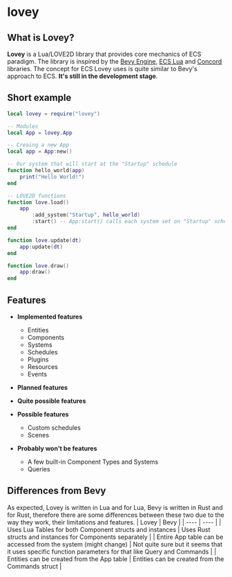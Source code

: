 # lovey

## What is Lovey?

**Lovey** is a Lua/LOVE2D library that provides core mechanics of ECS paradigm. The library is inspired by the [Bevy Engine](https://github.com/bevyengine/bevy), [ECS Lua](https://github.com/nidorx/ecs-lua) and [Concord](https://github.com/Keyslam-Group/Concord) libraries. The concept for ECS Lovey uses is quite similar to Bevy's approach to ECS. **It's still in the development stage**.

## Short example

```lua
local lovey = require("lovey")

-- Modules
local App = lovey.App

-- Creaing a new App
local app = App:new()

-- Our system that will start at the "Startup" schedule
function hello_world(app)
	print("Hello World!")
end

-- LOVE2D functions
function love.load()
	app
		:add_system("Startup", hello_world)
		:start() -- App:start() calls each system set on "Startup" schedule
end

function love.update(dt)
	app:update(dt)
end

function love.draw()
	app:draw()
end
```

## Features
- **Implemented features**
	- Entities
	- Components
	- Systems
	- Schedules
	- Plugins
	- Resources
	- Events

- **Planned features**

- **Quite possible features**

- **Possible features**
	- Custom schedules
	- Scenes

- **Probably won't be features**
	- A few built-in Component Types and Systems
	- Queries

## Differences from Bevy
As expected, Lovey is written in Lua and for Lua, Bevy is written in Rust and for Rust, therefore there are some differences between these two due to the way they work, their limitations and features.
| Lovey | Bevy |
| ---- | ---- |
| Uses Lua Tables for both Component structs and instances | Uses Rust structs and instances for Components separately |
| Entire App table can be accessed from the system (might change) | Not quite sure but it seems that it uses specific function parameters for that like Query and Commands |
| Entities can be created from the App table | Entities can be created from the Commands struct |